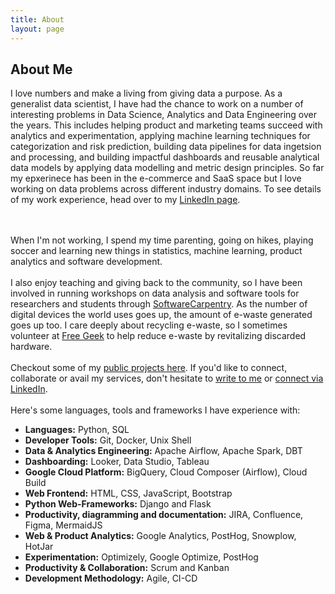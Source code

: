 ```yaml
---
title: About
layout: page
---
```

<!-- ![Profile Image]({{ site.url }}/{{ site.picture }}) -->

<h2> About Me</h2>

<p>
I love numbers and make a living from giving data a purpose. As a generalist data scientist, I have had the chance to work on a number of interesting problems in Data Science, Analytics and Data Engineering over the years. This includes helping product and marketing teams succeed with analytics and experimentation, applying machine learning techniques for categorization and risk prediction, building data pipelines for data ingetsion and processing, and building impactful dashboards and reusable analytical data models by applying data modelling and metric design principles. So far my epxerinece has been in the e-commerce and SaaS space but I love working on data problems across different industry domains. To see details of my work experience, head over to my <a class="link"  href="https://linkedin.com/in/kedarpage/" target="_blank">LinkedIn page</a>.

<br><br>
When I'm not working, I spend my time parenting, going on hikes, playing soccer and learning new things in statistics, machine learning, product analytics and software development.
<br><br>
I also enjoy teaching and giving back to the community, so I have been involved in running workshops on data analysis and software tools for researchers and students through <a href="http://software-carpentry.org/">SoftwareCarpentry</a>. As the number of digital devices the world uses goes up, the amount of e-waste generated goes up too. I care deeply about recycling e-waste, so I sometimes volunteer at <a href="https://www.freegeekvancouver.org">Free Geek</a> to help reduce e-waste by revitalizing discarded hardware. 
<br><br>
Checkout some of my <a href="http://kpdir.github.io/projects/">public projects here</a>. If you'd like to connect, collaborate or avail my services, don't hesitate to <a class="link"  href="mailto:kpageanalytics@gmail.com" target="_blank"> write to me</a> or <a class="link"  href="https://linkedin.com/in/kedarpage/" target="_blank">connect via LinkedIn</a>.
<br><br>
Here's some languages, tools and frameworks I have experience with: 
<ul class="skill-list">
	<li><b>Languages:</b> Python, SQL</li>
	<li><b>Developer Tools:</b> Git, Docker, Unix Shell</li>
	<li><b>Data & Analytics Engineering:</b> Apache Airflow, Apache Spark, DBT</li>
	<li><b>Dashboarding:</b> Looker, Data Studio, Tableau</li>
	<li><b>Google Cloud Platform:</b> BigQuery, Cloud Composer (Airflow), Cloud Build</li>
	<li><b>Web Frontend:</b> HTML, CSS, JavaScript, Bootstrap</li>
	<li><b>Python Web-Frameworks:</b> Django and Flask</li>
	<li><b>Productivity, diagramming and documentation:</b> JIRA, Confluence, Figma, MermaidJS</li>
	<li><b>Web & Product Analytics:</b> Google Analytics, PostHog, Snowplow, HotJar </li>
	<li><b>Experimentation:</b> Optimizely, Google Optimize, PostHog</li>
	<li><b>Productivity & Collaboration:</b> Scrum and Kanban</li>
	<li><b>Development Methodology:</b> Agile, CI-CD</li>
</ul>

